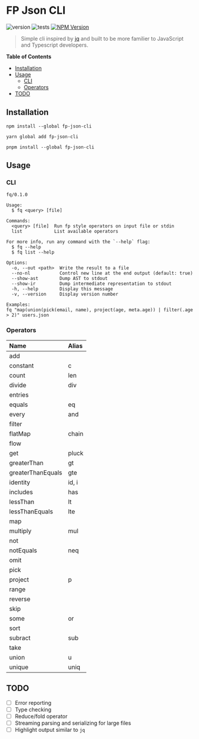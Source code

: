 # FP Json CLI

<!-- BEGIN BADGES -->

![version](https://img.shields.io/badge/version-0.1.1-blue.svg)
![tests](https://img.shields.io/badge/tests-passing-green.svg)
[![NPM Version](https://img.shields.io/npm/v/fp-json-cli)](https://www.npmjs.com/package/fp-json-cli)

<!-- END BADGES -->

> Simple cli inspired by [jq](https://jqlang.github.io/jq/) and built to be more familier to JavaScript and Typescript developers.

<!-- BEGIN TOC -->

**Table of Contents**

- [Installation](#installation)
- [Usage](#usage)
  - [CLI](#cli)
  - [Operators](#operators)
- [TODO](#todo)

<!-- END TOC -->

## Installation

```shell
npm install --global fp-json-cli
```

```shell
yarn global add fp-json-cli
```

```shell
pnpm install --global fp-json-cli
```

## Usage

### CLI

<!-- BEGIN USAGE -->

```
fq/0.1.0

Usage:
  $ fq <query> [file]

Commands:
  <query> [file]  Run fp style operators on input file or stdin
  list            List available operators

For more info, run any command with the `--help` flag:
  $ fq --help
  $ fq list --help

Options:
  -o, --out <path>  Write the result to a file 
  --no-nl           Control new line at the end output (default: true)
  --show-ast        Dump AST to stdout 
  --show-ir         Dump intermediate representation to stdout 
  -h, --help        Display this message 
  -v, --version     Display version number 

Examples:
fq "map(union(pick(email, name), project(age, meta.age)) | filter(.age > 2)" users.json
```

<!-- END USAGE -->

### Operators

<!-- BEGIN OPS -->

| Name              | Alias |
| :---------------- | :---- |
| add               |       |
| constant          | c     |
| count             | len   |
| divide            | div   |
| entries           |       |
| equals            | eq    |
| every             | and   |
| filter            |       |
| flatMap           | chain |
| flow              |       |
| get               | pluck |
| greaterThan       | gt    |
| greaterThanEquals | gte   |
| identity          | id, i |
| includes          | has   |
| lessThan          | lt    |
| lessThanEquals    | lte   |
| map               |       |
| multiply          | mul   |
| not               |       |
| notEquals         | neq   |
| omit              |       |
| pick              |       |
| project           | p     |
| range             |       |
| reverse           |       |
| skip              |       |
| some              | or    |
| sort              |       |
| subract           | sub   |
| take              |       |
| union             | u     |
| unique            | uniq  |

<!-- END OPS -->

## TODO

- [ ] Error reporting
- [ ] Type checking
- [ ] Reduce/fold operator
- [ ] Streaming parsing and serializing for large files
- [ ] Highlight output similar to `jq`
